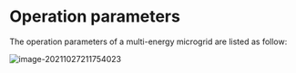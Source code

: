 # Operation parameters

The operation parameters of a multi-energy microgrid are listed as follow:

![image-20211027211754023](D:\文档\GitHub\operation-parameters\image-20211027211754023.png)